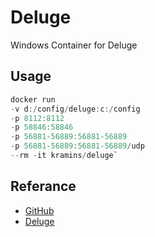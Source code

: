 # Deluge

Windows Container for Deluge

## Usage
```powershell
docker run 
-v d:/config/deluge:c:/config 
-p 8112:8112 
-p 58846:58846 
-p 56881-56889:56881-56889 
-p 56881-56889:56881-56889/udp 
--rm -it kramins/deluge`
```
## Referance
- [GitHub](https://github.com/Kramins/docker-deluge-windows)
- [Deluge](https://www.deluge-torrent.org/)